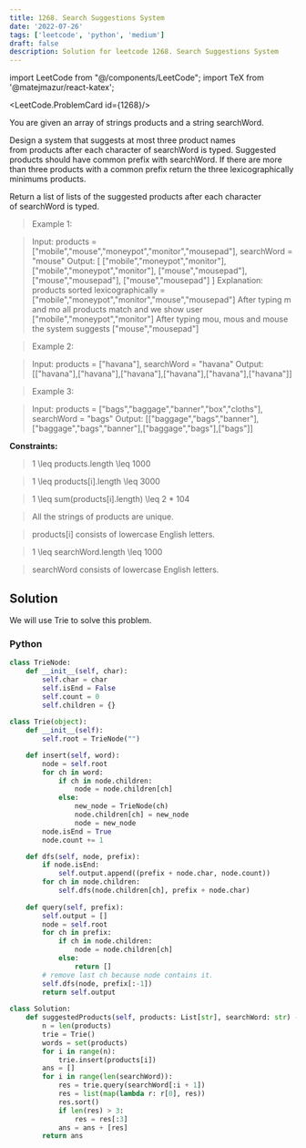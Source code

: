 ```yaml
---
title: 1268. Search Suggestions System
date: '2022-07-26'
tags: ['leetcode', 'python', 'medium']
draft: false
description: Solution for leetcode 1268. Search Suggestions System
---
```

import LeetCode from "@/components/LeetCode";
import TeX from '@matejmazur/react-katex';

<LeetCode.ProblemCard id={1268}/>

You are given an array of strings products and a string searchWord.

Design a system that suggests at most three product names from products after each character of searchWord is typed. Suggested products should have common prefix with searchWord. If there are more than three products with a common prefix return the three lexicographically minimums products.

Return a list of lists of the suggested products after each character of searchWord is typed.

 >  Example 1:

 >  Input: products <TeX>=</TeX> ["mobile","mouse","moneypot","monitor","mousepad"], searchWord <TeX>=</TeX> "mouse"
 >  Output: [
 >  ["mobile","moneypot","monitor"],
 >  ["mobile","moneypot","monitor"],
 >  ["mouse","mousepad"],
 >  ["mouse","mousepad"],
 >  ["mouse","mousepad"]
 >  ]
 >  Explanation: products sorted lexicographically <TeX>=</TeX> ["mobile","moneypot","monitor","mouse","mousepad"]
 >  After typing m and mo all products match and we show user ["mobile","moneypot","monitor"]
 >  After typing mou, mous and mouse the system suggests ["mouse","mousepad"]

 >  Example 2:

 >  Input: products <TeX>=</TeX> ["havana"], searchWord <TeX>=</TeX> "havana"
 >  Output: [["havana"],["havana"],["havana"],["havana"],["havana"],["havana"]]

 >  Example 3:

 >  Input: products <TeX>=</TeX> ["bags","baggage","banner","box","cloths"], searchWord <TeX>=</TeX> "bags"
 >  Output: [["baggage","bags","banner"],["baggage","bags","banner"],["baggage","bags"],["bags"]]

**Constraints:**

 >  1 <TeX>\leq</TeX> products.length <TeX>\leq</TeX> 1000

 >  1 <TeX>\leq</TeX> products[i].length <TeX>\leq</TeX> 3000

 >  1 <TeX>\leq</TeX> sum(products[i].length) <TeX>\leq</TeX> 2 * 104

 >  All the strings of products are unique.

 >  products[i] consists of lowercase English letters.

 >  1 <TeX>\leq</TeX> searchWord.length <TeX>\leq</TeX> 1000

 >  searchWord consists of lowercase English letters.


## Solution
We will use Trie to solve this problem. 
### Python
```python
class TrieNode:
    def __init__(self, char):
        self.char = char
        self.isEnd = False
        self.count = 0
        self.children = {}
        
class Trie(object):
    def __init__(self):
        self.root = TrieNode("")

    def insert(self, word):
        node = self.root
        for ch in word:
            if ch in node.children:
                node = node.children[ch]
            else:
                new_node = TrieNode(ch)
                node.children[ch] = new_node
                node = new_node
        node.isEnd = True
        node.count += 1

    def dfs(self, node, prefix):
        if node.isEnd:
            self.output.append((prefix + node.char, node.count))
        for ch in node.children:
            self.dfs(node.children[ch], prefix + node.char)
        
    def query(self, prefix):
        self.output = []
        node = self.root
        for ch in prefix:
            if ch in node.children:
                node = node.children[ch]
            else:
                return []
        # remove last ch because node contains it.
        self.dfs(node, prefix[:-1])
        return self.output
        
class Solution:
    def suggestedProducts(self, products: List[str], searchWord: str) -> List[List[str]]:
        n = len(products)
        trie = Trie()
        words = set(products)
        for i in range(n):
            trie.insert(products[i])
        ans = []
        for i in range(len(searchWord)):
            res = trie.query(searchWord[:i + 1])
            res = list(map(lambda r: r[0], res))
            res.sort()
            if len(res) > 3:
                res = res[:3]
            ans = ans + [res]
        return ans
```
